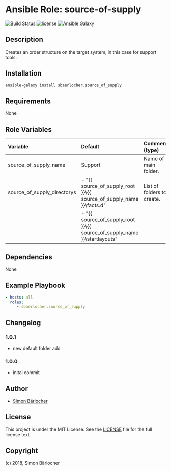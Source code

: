 # Ansible Role: source-of-supply

[![Build Status](https://travis-ci.org/sbaerlocher/ansible.source-of-supply.svg?branch=master)](https://travis-ci.org/sbaerlocher/ansible.source-of-supply) [![license](https://img.shields.io/github/license/mashape/apistatus.svg)](https://sbaerlo.ch/licence) [![Ansible Galaxy](http://img.shields.io/badge/ansible--galaxy-source-of-supply-blue.svg)](https://galaxy.ansible.com/sbaerlocher/source-of-supply)

## Description

Creates an order structure on the target system, in this case for support tools.

## Installation

```bash
ansible-galaxy install sbaerlocher.source_of_supply
```

## Requirements

None

## Role Variables

| Variable             | Default     | Comments (type)                                   |
| :---                 | :---        | :---                                              |
| source_of_supply_name | Support | Name of main folder. |
| source_of_supply_directorys | - "{{ source_of_supply_root }}\\{{ source_of_supply_name }}\\facts.d" | List of folders to create. |
| | - "{{ source_of_supply_root }}\\{{ source_of_supply_name }}\\startlayouts" | |

## Dependencies

None

## Example Playbook

```yml
- hosts: all
  roles:
     - sbaerlocher.source_of_supply
```

## Changelog

### 1.0.1

* new default folder add

### 1.0.0

* inital commit

## Author

* [Simon Bärlocher](https://sbaerlocher.ch)

## License

This project is under the MIT License. See the [LICENSE](https://sbaerlo.ch/licence) file for the full license text.

## Copyright

(c) 2018, Simon Bärlocher